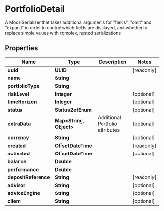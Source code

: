 

# PortfolioDetail

A ModelSerializer that takes additional arguments for \"fields\", \"omit\" and \"expand\" in order to control which fields are displayed, and whether to replace simple values with complex, nested serializations

## Properties

Name | Type | Description | Notes
------------ | ------------- | ------------- | -------------
**uuid** | **UUID** |  |  [readonly]
**name** | **String** |  | 
**portfolioType** | **String** |  | 
**riskLevel** | **Integer** |  |  [optional]
**timeHorizon** | **Integer** |  |  [optional]
**status** | **Status2efEnum** |  |  [optional]
**extraData** | **Map&lt;String, Object&gt;** | Additional Portfolio attributes |  [optional]
**currency** | **String** |  |  [optional]
**created** | **OffsetDateTime** |  |  [readonly]
**activated** | **OffsetDateTime** |  |  [optional]
**balance** | **Double** |  | 
**performance** | **Double** |  | 
**depositReference** | **String** |  |  [readonly]
**advisor** | **String** |  |  [optional]
**adviceEngine** | **String** |  |  [optional]
**client** | **String** |  |  [optional]



